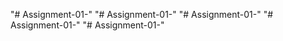 "# Assignment-01-" 
"# Assignment-01-" 
"# Assignment-01-" 
"# Assignment-01-" 
"# Assignment-01-" 

